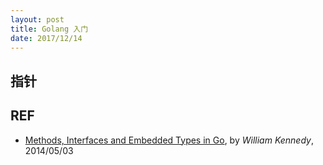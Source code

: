 ```yaml
---
layout: post
title: Golang 入门
date: 2017/12/14
---
```


## 指针

## REF

- [Methods, Interfaces and Embedded Types in Go][go-pointer], by *William Kennedy*, 2014/05/03

[go-pointer]: https://www.goinggo.net/2014/05/methods-interfaces-and-embedded-types.html